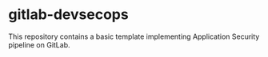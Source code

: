 # gitlab-devsecops
This repository contains a basic template implementing Application Security pipeline on GitLab.
